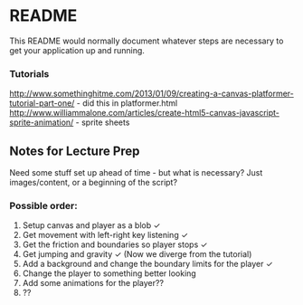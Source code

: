 # README #

This README would normally document whatever steps are necessary to get your application up and running.

### Tutorials ###
http://www.somethinghitme.com/2013/01/09/creating-a-canvas-platformer-tutorial-part-one/ - did this in platformer.html
http://www.williammalone.com/articles/create-html5-canvas-javascript-sprite-animation/ - sprite sheets

## Notes for Lecture Prep ##

Need some stuff set up ahead of time - but what is necessary?
Just images/content, or a beginning of the script?

### Possible order: ###
1. Setup canvas and player as a blob ✓
2. Get movement with left-right key listening ✓
3. Get the friction and boundaries so player stops ✓
4. Get jumping and gravity ✓
(Now we diverge from the tutorial) 
5. Add a background and change the boundary limits for the player ✓
6. Change the player to something better looking
7. Add some animations for the player??
8. ??